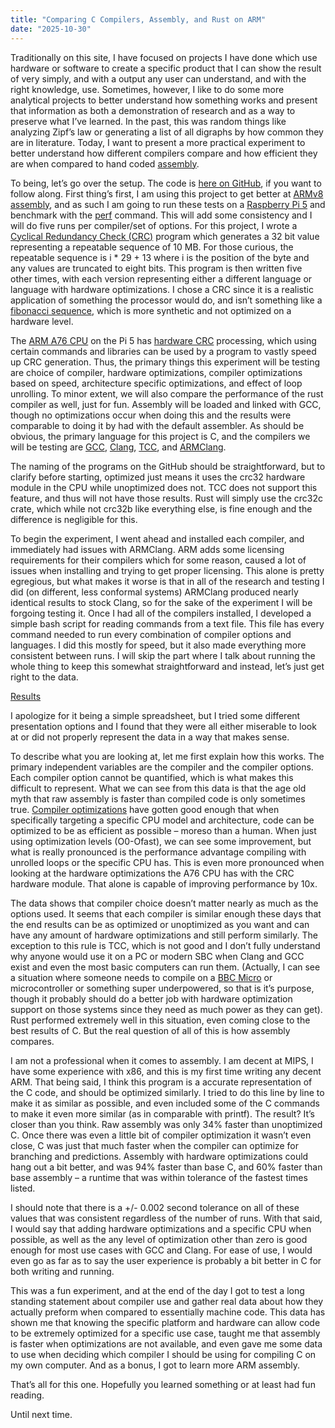 ```yaml
---
title: "Comparing C Compilers, Assembly, and Rust on ARM"
date: "2025-10-30"
---
```


Traditionally on this site, I have focused on projects I have done which use hardware or software to create a specific product that I can show the result of very simply, and with a output any user can understand, and with the right knowledge, use. Sometimes, however, I like to do some more analytical projects to better understand how something works and present that information as both a demonstration of research and as a way to preserve what I’ve learned. In the past, this was random things like analyzing Zipf’s law or generating a list of all digraphs by how common they are in literature. Today, I want to present a more practical experiment to better understand how different compilers compare and how efficient they are when compared to hand coded <a href="https://en.wikipedia.org/wiki/Assembly">assembly</a>.

To being, let’s go over the setup. The code is <a href="https://github.com/TrojanPinata/CRC_Benchmark">here on GitHub</a>, if you want to follow along. First thing’s first, I am using this project to get better at <a href="https://armasm.com/docs/getting-to-hello-world/basics/">ARMv8 assembly</a>, and as such I am going to run these tests on a <a href="https://en.wikipedia.org/wiki/Raspberry_Pi">Raspberry Pi 5</a> and benchmark with the <a href="https://en.wikipedia.org/wiki/Perf_(Linux)">perf</a> command. This will add some consistency and I will do five runs per compiler/set of options. For this project, I wrote a <a href="https://en.wikipedia.org/wiki/Cyclic_redundancy_check">Cyclical Redundancy Check (CRC)</a> program which generates a 32 bit value representing a repeatable sequence of 10 MB. For those curious, the repeatable sequence is i * 29 + 13 where i is the position of the byte and any values are truncated to eight bits. This program is then written five other times, with each version representing either a different language or language with hardware optimizations. I chose a CRC since it is a realistic application of something the processor would do, and isn’t something like a <a href="https://en.wikipedia.org/wiki/Fibonacci_sequence">fibonacci sequence</a>, which is more synthetic and not optimized on a hardware level.

The <a href="https://en.wikipedia.org/wiki/ARM_Cortex-A76">ARM A76 CPU</a> on the Pi 5 has <a href="https://en.wikipedia.org/wiki/ARM_architecture_family#Advanced_SIMD_(Neon)">hardware CRC</a> processing, which using certain commands and libraries can be used by a program to vastly speed up CRC generation. Thus, the primary things this experiment will be testing are choice of compiler, hardware optimizations, compiler optimizations based on speed, architecture specific optimizations, and effect of loop unrolling. To minor extent, we will also compare the performance of the rust compiler as well, just for fun. Assembly will be loaded and linked with GCC, though no optimizations occur when doing this and the results were comparable to doing it by had with the default assembler. As should be obvious, the primary language for this project is C, and the compilers we will be testing are <a href="https://en.wikipedia.org/wiki/GNU_Compiler_Collection">GCC</a>, <a href="https://en.wikipedia.org/wiki/Clang">Clang</a>, <a href="https://en.wikipedia.org/wiki/Tiny_C_Compiler">TCC</a>, and <a href="https://developer.arm.com/Tools%20and%20Software/Arm%20Compiler%20for%20Embedded">ARMClang</a>.

The naming of the programs on the GitHub should be straightforward, but to clarify before starting, optimized just means it uses the crc32 hardware module in the CPU while unoptimized does not. TCC does not support this feature, and thus will not have those results. Rust will simply use the crc32c crate, which while not crc32b like everything else, is fine enough and the difference is negligible for this.

To begin the experiment, I went ahead and installed each compiler, and immediately had issues with ARMClang. ARM adds some licensing requirements for their compilers which for some reason, caused a lot of issues when installing and trying to get proper licensing. This alone is pretty egregious, but what makes it worse is that in all of the research and testing I did (on different, less conformal systems) ARMClang produced nearly identical results to stock Clang, so for the sake of the experiment I will be forgoing testing it. Once I had all of the compilers installed, I developed a simple bash script for reading commands from a text file. This file has every command needed to run every combination of compiler options and languages. I did this mostly for speed, but it also made everything more consistent between runs. I will skip the part where I talk about running the whole thing to keep this somewhat straightforward and instead, let’s just get right to the data.

<a href="https://docs.google.com/spreadsheets/d/1zFoB-Re2FUpJ8RmOci6keissW4T4M-J4HF-Kcw57qKA/edit?usp=drive_link">Results</a>

I apologize for it being a simple spreadsheet, but I tried some different presentation options and I found that they were all either miserable to look at or did not properly represent the data in a way that makes sense.

To describe what you are looking at, let me first explain how this works. The primary independent variables are the compiler and the compiler options. Each compiler option cannot be quantified, which is what makes this difficult to represent. What we can see from this data is that the age old myth that raw assembly is faster than compiled code is only sometimes true. <a href="https://gcc.gnu.org/onlinedocs/gcc/Optimize-Options.html">Compiler optimizations</a> have gotten good enough that when specifically targeting a specific CPU model and architecture, code can be optimized to be as efficient as possible – moreso than a human. When just using optimization levels (O0-Ofast), we can see some improvement, but what is really pronounced is the performance advantage compiling with unrolled loops or the specific CPU has. This is even more pronounced when looking at the hardware optimizations the A76 CPU has with the CRC hardware module. That alone is capable of improving performance by 10x.

The data shows that compiler choice doesn’t matter nearly as much as the options used. It seems that each compiler is similar enough these days that the end results can be as optimized or unoptimized as you want and can have any amount of hardware optimizations and still perform similarly. The exception to this rule is TCC, which is not good and I don’t fully understand why anyone would use it on a PC or modern SBC when Clang and GCC exist and even the most basic computers can run them. (Actually, I can see a situation where someone needs to compile on a <a href="https://en.wikipedia.org/wiki/BBC_Micro">BBC Micro</a> or microcontroller or something super underpowered, so that is it’s purpose, though it probably should do a better job with hardware optimization support on those systems since they need as much power as they can get). Rust performed extremely well in this situation, even coming close to the best results of C. But the real question of all of this is how assembly compares.

I am not a professional when it comes to assembly. I am decent at MIPS, I have some experience with x86, and this is my first time writing any decent ARM. That being said, I think this program is a accurate representation of the C code, and should be optimized similarly. I tried to do this line by line to make it as similar as possible, and even included some of the C commands to make it even more similar (as in comparable with printf). The result? It’s closer than you think. Raw assembly was only 34% faster than unoptimized C. Once there was even a little bit of compiler optimization it wasn’t even close, C was just that much faster when the compiler can optimize for branching and predictions. Assembly with hardware optimizations could hang out a bit better, and was 94% faster than base C, and 60% faster than base assembly – a runtime that was within tolerance of the fastest times listed.

I should note that there is a +/- 0.002 second tolerance on all of these values that was consistent regardless of the number of runs. With that said, I would say that adding hardware optimizations and a specific CPU when possible, as well as the any level of optimization other than zero is good enough for most use cases with GCC and Clang. For ease of use, I would even go as far as to say the user experience is probably a bit better in C for both writing and running.

This was a fun experiment, and at the end of the day I got to test a long standing statement about compiler use and gather real data about how they actually preform when compared to essentially machine code. This data has shown me that knowing the specific platform and hardware can allow code to be extremely optimized for a specific use case, taught me that assembly is faster when optimizations are not available, and even gave me some data to use when deciding which compiler I should be using for compiling C on my own computer. And as a bonus, I got to learn more ARM assembly. 

That’s all for this one. Hopefully you learned something or at least had fun reading.



Until next time.
